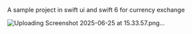 A sample project in swift ui and swift 6 for currency exchange

![Uploading Screenshot 2025-06-25 at 15.33.57.png…]()
